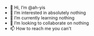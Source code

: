 - 👋 Hi, I’m @ah-yis
- 👀 I’m interested in absolutely nothing
- 🌱 I’m currently learning nothing
- 💞️ I’m looking to collaborate on nothing
- 📫 How to reach me you can't

<!---
ah-yis is epic gamer
--->
